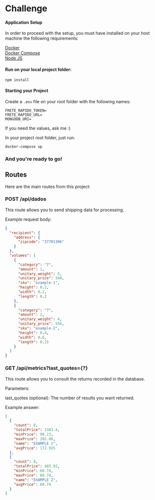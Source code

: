 # Challenge

#### Application Setup

In order to proceed with the setup, you must have installed on your host machine the following requirements:

[Docker](https://runnable.com/docker/)  
[Docker Compose](https://docs.docker.com/compose/install/)  
[Node JS](https://nodejs.org/en/download/)  

#### Run on your local project folder:

`npm install`

#### Starting your Project

Create a `.env` file on your root folder with the following names:

```
FRETE_RAPIDO_TOKEN=
FRETE_RAPIDO_URL=
MONGODB_URI=
```

If you need the values, ask me :)

In your project root folder, just run:

`docker-compose up`

### And you're ready to go!

## Routes

Here are the main routes from this project:

### POST /api/dados

This route allows you to send shipping data for processing.

Example request body:

```json
{
  "recipient": {
    "address": {
      "zipcode": "37701306"
    }
  },
  "volumes": [
    {
      "category": "7",
      "amount": 1,
      "unitary_weight": 5,
      "unitary_price": 349,
      "sku": "example-1",
      "height": 0.2,
      "width": 0.2,
      "length": 0.2
    },
    {
      "category": "7",
      "amount": 2,
      "unitary_weight": 4,
      "unitary_price": 556,
      "sku": "example-2",
      "height": 0.4,
      "width": 0.6,
      "length": 0.15
    }
  ]
}

```

### GET /api/metrics?last_quotes={?}

This route allows you to consult the returns recorded in the database.

Parameters:

last_quotes (optional): The number of results you want returned.

Example answer:

```json
[
  {
    "count": 8,
    "totalPrice": 1383.4,
    "minPrice": 98.23,
    "maxPrice": 202.88,
    "name": "EXAMPLE 1",
    "avgPrice": 172.925
  },
  {
    "count": 8,
    "totalPrice": 485.92,
    "minPrice": 60.74,
    "maxPrice": 60.74,
    "name": "EXAMPLE 2",
    "avgPrice": 60.74
  }
]

```